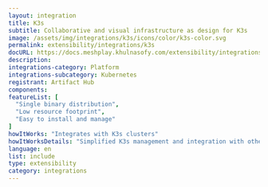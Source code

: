 ```yaml
---
layout: integration
title: K3s
subtitle: Collaborative and visual infrastructure as design for K3s
image: /assets/img/integrations/k3s/icons/color/k3s-color.svg
permalink: extensibility/integrations/k3s
docURL: https://docs.meshplay.khulnasofy.com/extensibility/integrations/k3s
description: 
integrations-category: Platform
integrations-subcategory: Kubernetes
registrant: Artifact Hub
components: 
featureList: [
  "Single binary distribution",
  "Low resource footprint",
  "Easy to install and manage"
]
howItWorks: "Integrates with K3s clusters"
howItWorksDetails: "Simplified K3s management and integration with other Kubernetes tools"
language: en
list: include
type: extensibility
category: integrations
---
```

